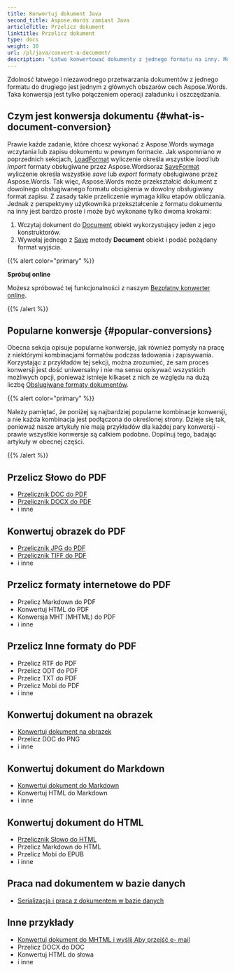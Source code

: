 ```yaml
---
title: Konwertuj dokument Java
second_title: Aspose.Words zamiast Java
articleTitle: Przelicz dokument
linktitle: Przelicz dokument
type: docs
weight: 30
url: /pl/java/convert-a-document/
description: "Łatwo konwertować dokumenty z jednego formatu na inny. Możesz pracować ze wszystkimi najbardziej popularnymi formatami jak Microsoft Word formaty, takie jak DOCX lub DOC, formaty OpenDocument, takie jak ODT lub OTT, formaty internetowe, takie jak HTML lub XHTML, formaty tekstowe, takie jak MarkDown lub TXT i inne używane Java."
---
```


Zdolność łatwego i niezawodnego przetwarzania dokumentów z jednego formatu do drugiego jest jednym z głównych obszarów cech Aspose.Words. Taka konwersja jest tylko połączeniem operacji załadunku i oszczędzania.

## Czym jest konwersja dokumentu {#what-is-document-conversion}

Prawie każde zadanie, które chcesz wykonać z Aspose.Words wymaga wczytania lub zapisu dokumentu w pewnym formacie. Jak wspomniano w poprzednich sekcjach, [LoadFormat](https://reference.aspose.com/words/java/com.aspose.words/loadformat/) wyliczenie określa wszystkie *load* lub *import* formaty obsługiwane przez Aspose.Wordsoraz [SaveFormat](https://reference.aspose.com/words/java/com.aspose.words/saveformat/) wyliczenie określa wszystkie *save* lub *export* formaty obsługiwane przez Aspose.Words. Tak więc, Aspose.Words może przekształcić dokument z dowolnego obsługiwanego formatu obciążenia w dowolny obsługiwany format zapisu. Z zasady takie przeliczenie wymaga kilku etapów obliczania. Jednak z perspektywy użytkownika przekształcenie z formatu dokumentu na inny jest bardzo proste i może być wykonane tylko dwoma krokami:

1. Wczytaj dokument do [Document](https://reference.aspose.com/words/java/com.aspose.words/document/) obiekt wykorzystujący jeden z jego konstruktorów.
1. Wywołaj jednego z [Save](https://reference.aspose.com/words/java/com.aspose.words/document/#save-java.lang.String-int) metody **Document** obiekt i podać pożądany format wyjścia.

{{% alert color="primary" %}}

**Spróbuj online**

Możesz spróbować tej funkcjonalności z naszym [Bezpłatny konwerter online](https://products.aspose.app/words/conversion).

{{% /alert %}}

## Popularne konwersje {#popular-conversions}

Obecna sekcja opisuje popularne konwersje, jak również pomysły na pracę z niektórymi kombinacjami formatów podczas ładowania i zapisywania. Korzystając z przykładów tej sekcji, można zrozumieć, że sam proces konwersji jest dość uniwersalny i nie ma sensu opisywać wszystkich możliwych opcji, ponieważ istnieje kilkaset z nich ze względu na dużą liczbę [Obslugiwane formaty dokumentów](/words/pl/java/supported-document-formats/).

{{% alert color="primary" %}}

Należy pamiętać, że poniżej są najbardziej popularne kombinacje konwersji, a nie każda kombinacja jest podłączona do określonej strony. Dzieje się tak, ponieważ nasze artykuły nie mają przykładów dla każdej pary konwersji - prawie wszystkie konwersje są całkiem podobne. Dopilnuj tego, badając artykuły w obecnej części.

{{% /alert %}}

<div class="row">
	<div class="col-md-6">
		<h2>Przelicz Słowo do PDF</h2>
			<ul>
				<li><a href="/words/java/convert-a-document-to-pdf/#converting-doc-or-docx-to-pdf">Przelicznik DOC do PDF</a></li>
				<li><a href="/words/java/convert-a-document-to-pdf/#converting-doc-or-docx-to-pdf">Przelicznik DOCX do PDF</a></li>
				<li>i inne</li>
			</ul>
		<h2>Konwertuj obrazek do PDF</h2>
			<ul>
				<li><a href="/words/java/convert-a-document-to-pdf/#convert-an-image-to-pdf">Przelicznik JPG do PDF</a></li>
				<li><a href="/words/java/convert-a-document-to-pdf/#convert-an-image-to-pdf">Przelicznik TIFF do PDF</a></li>
				<li>i inne</li>
			</ul>
		<h2>Przelicz formaty internetowe do PDF</h2>
			<ul>
				<li>Przelicz Markdown do PDF</li>
				<li>Konwertuj HTML do PDF</li>
				<li>Konwersja MHT (MHTML) do PDF</li>
				<li>i inne</li>
			</ul>
		<h2>Przelicz Inne formaty do PDF</h2>
			<ul>
				<li>Przelicz RTF do PDF</li>
				<li>Przelicz ODT do PDF</li>
				<li>Przelicz TXT do PDF</li>
				<li>Przelicz Mobi do PDF</li>
				<li>i inne</li>
			</ul>
	</div>
	<div class="col-md-6">
		<h2>Konwertuj dokument na obrazek</h2>
			<ul>
				<li><a href="/words/pl/java/convert-a-document-to-an-image/">Konwertuj dokument na obrazek</a></li>
				<li>Przelicz DOC do PNG</li>
				<li>i inne</li>
			</ul>
		<h2>Konwertuj dokument do Markdown</h2>
			<ul>
				<li><a href="/words/pl/java/convert-a-document-to-markdown/">Konwertuj dokument do Markdown</a></li>
				<li>Konwertuj HTML do Markdown</li>
				<li>i inne</li>
			</ul>
		<h2>Konwertuj dokument do HTML</h2>
			<ul>
				<li><a href="/words/java/convert-a-document-to-html-mhtml-or-epub/#convert-a-document">Przelicznik Słowo do HTML</a></li>
				<li>Przelicz Markdown do HTML</li>
				<li>Przelicz Mobi do EPUB</li>
				<li>i inne</li>
			</ul>
		<h2>Praca nad dokumentem w bazie danych</h2>
			<ul>
				<li><a href="/words/pl/java/serialize-and-work-with-a-document-in-a-database/">Serializacja i praca z dokumentem w bazie danych</a></li>
			</ul>
		<h2>Inne przykłady</h2>
			<ul>
				<li><a href="/words/pl/java/convert-a-document-to-mhtml-and-send-it-by-email/">Konwertuj dokument do MHTML i wyślij Aby przejść e- mail</a></li>
				<li>Przelicz DOCX do DOC</li>
				<li>Konwertuj HTML do słowa</li>
				<li>i inne</li>
			</ul>
	</div>
</div>
